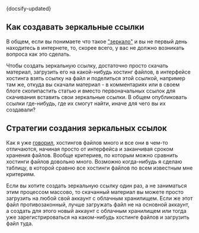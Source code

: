 {docsify-updated}

## Как создавать зеркальные ссылки

В общем, если вы понимаете что такое ["зеркало"](/ru-RU/introduction?id=%d0%a2%d0%b5%d1%80%d0%bc%d0%b8%d0%bd%d0%be%d0%bb%d0%be%d0%b3%d0%b8%d1%8f) и вы не первый день находитесь в интернете, то, скорее всего, у вас не должно возникать вопроса как это сделать.

Чтобы создать зеркальную ссылку, достаточно просто скачать материал, загрузить его на какой-нибудь хостинг файлов, в интерфейсе хостинга взять ссылку на файл и поделиться этой ссылкой, например там же, откуда вы скачали материал - в комментариях или в своем блоге скопипастить статью и вместо первоначальных ссылок для скачивания вставить свои зеркальные ссылки. В общем опубликовать ссылки где-нибудь, где их смогут найти, иначе для чего вы их создавали?

## Стратегии создания зеркальных ссылок

Как я уже [говорил](/ru-RU/introduction?id=%d0%9e-%d0%b7%d0%b5%d1%80%d0%ba%d0%b0%d0%bb%d0%b8%d1%80%d0%be%d0%b2%d0%b0%d0%bd%d0%b8%d0%b8), хостингов файлов много и все они в чем-то отличаются, начиная просто от интерфейса и заканчивая сроком хранения файлов. Вообще критериев, по которым можно сравнить хостинги файлов довольно много. Возможно когда-нибудь я сделаю таблицу, в которой сравню все хостинги файлов по всем известным мне критериям.

Если вы хотите создать зеркальную ссылку один раз, а не заниматься этим процессом массово, то скачанный материал вы можете просто загрузить на любой свой аккаунт с облачным хранилищем. Если же этот файл противозаконный, лучше загружать файл не на основной аккаунт, а создать для этого новый аккаунт с облачным хранилищем или тогда уже зарегистрироваться на каком-нибудь хостинге файлов и загрузить файл туда.
